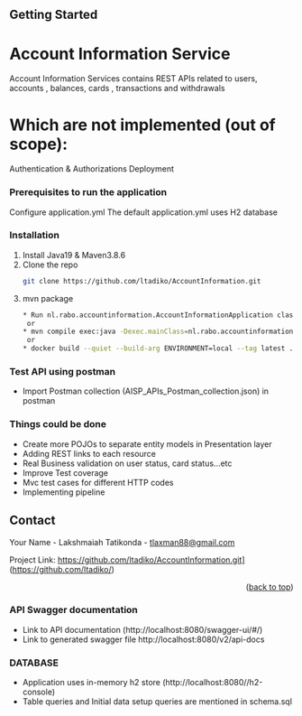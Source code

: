 <!-- GETTING STARTED -->
## Getting Started

# Account Information Service

Account Information Services contains REST APIs related to users, accounts , balances, cards , transactions and withdrawals


# Which are not implemented (out of scope): 
Authentication & Authorizations
Deployment


### Prerequisites to run the application

Configure application.yml 
The default application.yml uses H2 database 

### Installation

1. Install Java19 & Maven3.8.6
2. Clone the repo
   ```sh
   git clone https://github.com/ltadiko/AccountInformation.git
   ```
3. mvn package
   ```sh
   * Run nl.rabo.accountinformation.AccountInformationApplication class as java application from IDE
    or
   * mvn compile exec:java -Dexec.mainClass=nl.rabo.accountinformation.AccountInformationApplication
    or
   * docker build --quiet --build-arg ENVIRONMENT=local --tag latest . docker run -d -p 8080:8080 latest 
      ```

### Test API using postman

* Import Postman collection (AISP_APIs_Postman_collection.json) in postman

### Things could be done 

* Create more POJOs to separate entity models in Presentation layer
* Adding REST links to each resource
* Real Business validation on user status, card status...etc
* Improve Test coverage
* Mvc test cases for different HTTP codes
* Implementing pipeline


<!-- CONTACT -->
## Contact

Your Name - Lakshmaiah Tatikonda  - tlaxman88@gmail.com

Project Link: https://github.com/ltadiko/AccountInformation.git] (https://github.com/ltadiko/)

<p align="right">(<a href="#readme-top">back to top</a>)</p>


### API Swagger documentation

* Link to API documentation (http://localhost:8080/swagger-ui/#/)
* Link to generated swagger file http://localhost:8080/v2/api-docs

### DATABASE

* Application uses in-memory h2 store (http://localhost:8080//h2-console)
* Table queries and Initial data setup queries are mentioned in schema.sql

